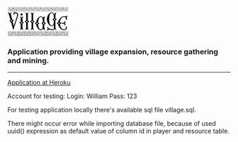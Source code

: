![alt text](https://github.com/EckhartPL/village/blob/master/public/assets/graphics/logotest1.png)

<h3>Application providing village expansion, resource gathering and mining.</h3>

<hr/>

[Application at Heroku](https://villagers-app.herokuapp.com/)

Account for testing:
Login: William
Pass: 123

<p>For testing application locally there's available sql file village.sql.</p>
There might occur error while importing database file, because of used uuid() expression as default value of column id in player and resource table.
